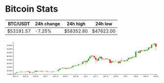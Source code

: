 # Bitcoin Stats

BTC/USDT|24h change|24h high|24h low|
|---|---|---|---|
|$53191.57|-7.25%|$58352.80|$47622.00|

<img src="./chart.svg">
